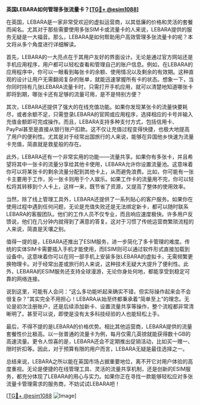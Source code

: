 **英国LEBARA如何管理多张流量卡？[[TG💪+ @esim1088](https://t.me/s/esim1088)]**

在英国，LEBARA是一家非常受欢迎的虚拟运营商，以其低廉的价格和灵活的套餐而闻名。尤其对于那些需要使用多张SIM卡或流量卡的人来说，LEBARA提供的服务无疑是一大福音。那么，LEBARA是如何帮助用户高效管理多张流量卡的呢？本文将从多个角度进行详细解读。

首先，LEBARA的一大亮点在于其用户友好的界面设计。无论是通过官方网站还是手机应用程序，用户都可以轻松查看和管理自己的账户信息。例如，在LEBARA的应用程序中，你可以一眼看到每张卡的余额、使用情况以及剩余的有效期。这种直观的设计让用户无需翻阅复杂的账单，就能迅速掌握所有卡的状态。想象一下，当你同时持有几张LEBARA流量卡时，只需打开手机应用，就可以清楚地知道哪张卡即将到期，哪张卡还有足够的流量可用，是不是特别方便？

其次，LEBARA还提供了强大的在线充值功能。如果你发现某张卡的流量快要耗尽，或者余额不足，只需登录LEBARA的官网或应用程序，选择相应的卡号并输入充值金额即可完成操作。而且，LEBARA支持多种支付方式，包括信用卡、PayPal甚至是直接从银行账户扣款。这不仅让充值过程变得快捷，也极大地提高了用户的便利性。尤其是对于经常出国旅行的人来说，能够在异国他乡快速为流量卡充值，简直就是救星般的存在。

此外，LEBARA还有一个非常实用的功能——流量共享。如果你有多张卡，并且希望将其中一张卡的流量分享给其他卡使用，LEBARA允许你设置流量池。这意味着你可以将某张卡的剩余流量分配到其他卡上，从而避免浪费。比如，你可能有一张卡主要用于工作，另一张卡则用于个人娱乐。如果工作卡的流量用不完，你可以轻松将其转移到个人卡上，这样一来，既节省了资源，又提高了整体的使用效率。

当然，除了线上管理工具外，LEBARA还提供了一系列贴心的客户服务。如果你在使用过程中遇到任何问题，无论是充值失败还是无法绑定新卡，都可以随时联系LEBARA的客服团队。他们的工作人员不仅专业，而且响应速度极快。许多用户反馈说，他们在几分钟内就得到了满意的答复。这对于习惯了传统运营商繁琐流程的人来说，简直是天壤之别。

值得一提的是，LEBARA还推出了ESIM服务，进一步简化了多卡管理的难度。传统的实体SIM卡需要插入手机才能使用，而ESIM则可以通过软件形式直接加载到设备中。这意味着你可以在同一部手机上安装多张LEBARA的虚拟卡，无需频繁更换物理卡。对于经常出差或旅行的人来说，这种技术无疑大大提升了便利性。此外，LEBARA的ESIM服务还支持全球漫游，无论你身处何地，都能享受到稳定可靠的网络连接。

说到这里，可能有人会问：“这么多功能听起来确实不错，但实际操作起来会不会很复杂？”其实完全不用担心！LEBARA从始至终都秉承着“简单至上”的理念。无论是初次注册账户，还是后续添加新卡、设置流量共享等操作，整个流程都非常清晰明了。甚至可以说，即使是没有太多科技经验的人也能轻松上手。

最后，不得不提的是LEBARA的价格优势。相比其他运营商，LEBARA提供的流量套餐性价比极高。以一张普通的流量卡为例，每月仅需几英镑就能获得数十GB的高速流量。更令人惊喜的是，LEBARA还会不定期推出促销活动，比如买一赠一、限时折扣等。因此，对于预算有限的用户而言，LEBARA无疑是最佳选择之一。

总结来说，LEBARA之所以能在英国市场占据重要地位，离不开它对用户体验的高度重视。无论是便捷的在线管理工具、灵活的流量共享机制，还是创新的ESIM服务，都充分体现了LEBARA的用心与实力。如果你正在寻找一款能够轻松应对多张流量卡管理需求的服务商，不妨试试LEBARA吧！

[[TG💪+ @esim1088](https://t.me/s/esim1088) ![Image](https://i.postimg.cc/4NQfJmqS/Snipaste-2025-05-13-00-14-12.png)]